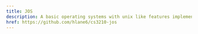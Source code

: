 ```yaml
---
title: JOS
description: A basic operating systems with unix like features implemented in an exokernel fashion which supported pagin, COW forking, and a file system.
href: https://github.com/hlane6/cs3210-jos
---
```

